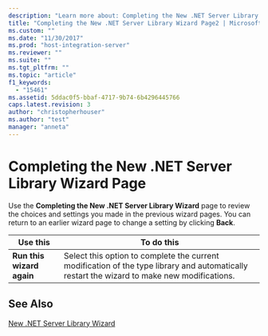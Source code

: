 ```yaml
---
description: "Learn more about: Completing the New .NET Server Library Wizard Page"
title: "Completing the New .NET Server Library Wizard Page2 | Microsoft Docs"
ms.custom: ""
ms.date: "11/30/2017"
ms.prod: "host-integration-server"
ms.reviewer: ""
ms.suite: ""
ms.tgt_pltfrm: ""
ms.topic: "article"
f1_keywords: 
  - "15461"
ms.assetid: 5ddac0f5-bbaf-4717-9b74-6b4296445766
caps.latest.revision: 3
author: "christopherhouser"
ms.author: "test"
manager: "anneta"
---
```

# Completing the New .NET Server Library Wizard Page
Use the **Completing the New .NET Server Library Wizard** page to review the choices and settings you made in the previous wizard pages. You can return to an earlier wizard page to change a setting by clicking **Back**.  
  
|Use this|To do this|  
|--------------|----------------|  
|**Run this wizard again**|Select this option to complete the current modification of the type library and automatically restart the wizard to make new modifications.|  
  
## See Also  
 [New .NET Server Library Wizard](../core/new-net-server-library-wizard1.md)
